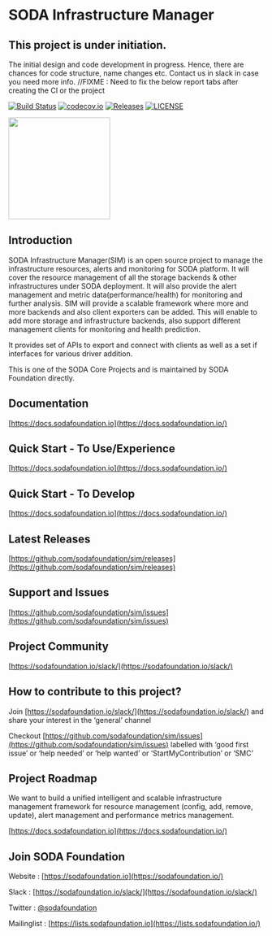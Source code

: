 # SODA Infrastructure Manager
## This project is under initiation. 
The initial design and code development in progress. Hence, there are chances for code structure, name changes etc. Contact us in slack in case you need more info.
//FIXME : Need to fix the below report tabs after creating the CI or the project

[![Build Status](https://travis-ci.com/sodafoundation/sim.svg?branch=master)](https://travis-ci.com/sodafoundation/sim)
[![codecov.io](https://codecov.io/github/sodafoundation/sim/coverage.svg?branch=master)](https://codecov.io/github/sodafoundation/sim?branch=master)
[![Releases](https://img.shields.io/github/release/sodafoundation/sim/all.svg?style=flat-square)](https://github.com/sodafoundation/sim/releases)
[![LICENSE](https://img.shields.io/github/license/sodafoundation/sim.svg?style=flat-square)](https://github.com/sodafoundation/sim/blob/master/LICENSE)

<img src="https://sodafoundation.io/wp-content/uploads/2020/01/SODA_logo_outline_color_800x800.png" width="200" height="200">

## Introduction

SODA Infrastructure Manager(SIM) is an open source project to manage the infrastructure resources, alerts and monitoring for SODA platform. It will cover the resource management of all the storage backends & other infrastructures under SODA deployment. It will also provide the alert management and metric data(performance/health) for monitoring and further analysis. SIM will provide a scalable framework where more and more backends and also client exporters can be added. This will enable to add more storage and infrastructure backends, also support different management clients for monitoring and health prediction.

It provides set of APIs to export and connect with clients as well as a set if interfaces for various driver addition.

This is one of the SODA Core Projects and is maintained by SODA Foundation directly.

## Documentation

[https://docs.sodafoundation.io](https://docs.sodafoundation.io/)

## Quick Start - To Use/Experience

[https://docs.sodafoundation.io](https://docs.sodafoundation.io/)

## Quick Start - To Develop

[https://docs.sodafoundation.io](https://docs.sodafoundation.io/)

## Latest Releases

[https://github.com/sodafoundation/sim/releases](https://github.com/sodafoundation/sim/releases)

## Support and Issues

[https://github.com/sodafoundation/sim/issues](https://github.com/sodafoundation/sim/issues)

## Project Community

[https://sodafoundation.io/slack/](https://sodafoundation.io/slack/)

## How to contribute to this project?

Join [https://sodafoundation.io/slack/](https://sodafoundation.io/slack/) and share your interest in the ‘general’ channel

Checkout [https://github.com/sodafoundation/sim/issues](https://github.com/sodafoundation/sim/issues) labelled with ‘good first issue’ or ‘help needed’ or ‘help wanted’ or ‘StartMyContribution’ or ‘SMC’

## Project Roadmap

We want to build a unified intelligent and scalable infrastructure management framework for resource management (config, add, remove, update), alert management and performance metrics management.
  
[https://docs.sodafoundation.io](https://docs.sodafoundation.io/)

## Join SODA Foundation

Website : [https://sodafoundation.io](https://sodafoundation.io/)

Slack  : [https://sodafoundation.io/slack/](https://sodafoundation.io/slack/)

Twitter  : [@sodafoundation](https://twitter.com/sodafoundation)

Mailinglist  : [https://lists.sodafoundation.io](https://lists.sodafoundation.io/)
